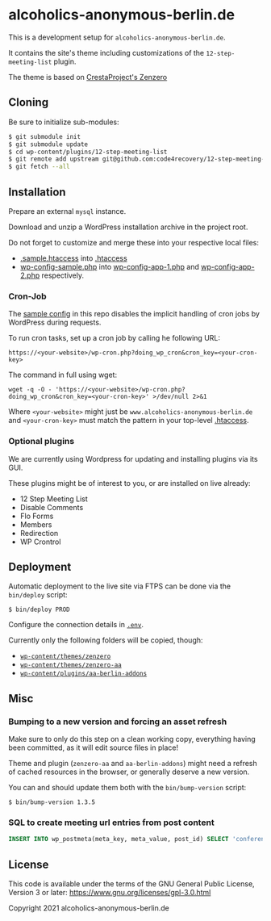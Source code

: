 # alcoholics-anonymous-berlin.de

This is a development setup for `alcoholics-anonymous-berlin.de`.

It contains the site's theme including customizations of the `12-step-meeting-list` plugin.

The theme is based on [CrestaProject's Zenzero](https://crestaproject.com/downloads/zenzero/)

## Cloning

Be sure to initialize sub-modules:

```bash
$ git submodule init
$ git submodule update
$ cd wp-content/plugins/12-step-meeting-list
$ git remote add upstream git@github.com:code4recovery/12-step-meeting-list.git
$ git fetch --all
 ```

## Installation

Prepare an external `mysql` instance.

Download and unzip a WordPress installation archive in the project root.

Do not forget to customize and merge these into your respective local files:

* [.sample.htaccess](./.sample.htaccess) into [.htaccess](./.htaccess)
* [wp-config-sample.php](./wp-config-sample.php) into [wp-config-app-1.php](./wp-config-app-1.php) and [wp-config-app-2.php](./wp-config-app-2.php) respectively.

### Cron-Job

The [sample config](./wp-config-sample.php) in this repo disables the implicit handling of cron jobs by WordPress during requests.

To run cron tasks, set up a cron job by calling he following URL:

```
https://<your-website>/wp-cron.php?doing_wp_cron&cron_key=<your-cron-key>
```

The command in full using wget:

```
wget -q -O - 'https://<your-website>/wp-cron.php?doing_wp_cron&cron_key=<your-cron-key>' >/dev/null 2>&1
```

Where `<your-website>` might just be `www.alcoholics-anonymous-berlin.de` and `<your-cron-key>` must match the pattern in your top-level [.htaccess](./.htaccess).

### Optional plugins

We are currently using Wordpress for updating and installing plugins via its GUI.

These plugins might be of interest to you, or are installed on live already:

* 12 Step Meeting List
* Disable Comments
* Flo Forms
* Members
* Redirection
* WP Crontrol

## Deployment

Automatic deployment to the live site via FTPS can be done via the `bin/deploy` script:

```shell script
$ bin/deploy PROD
```

Configure the connection details in [`.env`](./.env).

Currently only the following folders will be copied, though:

* [`wp-content/themes/zenzero`](wp-content/themes/zenzero)
* [`wp-content/themes/zenzero-aa`](wp-content/themes/zenzero-aa)
* [`wp-content/plugins/aa-berlin-addons`](wp-content/plugins/aa-berlin-addons)

## Misc

### Bumping to a new version and forcing an asset refresh

Make sure to only do this step on a clean working copy, everything having been committed, as it will edit source files in place!

Theme and plugin (`zenzero-aa` and `aa-berlin-addons`) might need a refresh of cached resources in the browser, or generally deserve a new version.

You can and should update them both with the `bin/bump-version` script:

```shell script
$ bin/bump-version 1.3.5
```

### SQL to create meeting url entries from post content

```sql
INSERT INTO wp_postmeta(meta_key, meta_value, post_id) SELECT 'conference_url', REGEXP_SUBSTR(p.post_content, 'https:\\S+zoom\\S+') AS url, p.ID FROM wp_posts p WHERE p.post_type = 'tsml_meeting' AND p.post_content REGEXP 'https:\\S+zoom\\S+';
```

## License

This code is available under the terms of the GNU General Public License, Version 3 or later: https://www.gnu.org/licenses/gpl-3.0.html

Copyright 2021 alcoholics-anonymous-berlin.de
